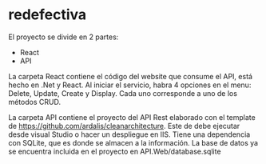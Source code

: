 # redefectiva
El proyecto se divide en 2 partes:
- React
- API

La carpeta React contiene el código del website que consume el API, está hecho en .Net y React. Al iniciar el servicio, habra 4 opciones en el menu: Delete, Update, Create y Display. Cada uno corresponde a uno de los métodos CRUD.

La carpeta API contiene el proyecto del API Rest elaborado con el template de https://github.com/ardalis/cleanarchitecture. Este de debe ejecutar desde visual Studio o hacer un despliegue en IIS. Tiene una dependencia con SQLite, que es donde se almacen a la información. La base de datos ya se encuentra incluida en el proyecto en API.Web/database.sqlite
